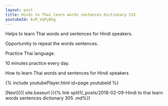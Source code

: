 ```yaml
---
layout: post
title: Hindi to Thai learn words sentences dictionary 515 
youtubeId: AiM_VqPyQhg
---
```

 
 
Helps to learn Thai words and sentences for Hindi speakers.

Opportunitiy to repeat the words sentences. 

Practice Thai language. 
 
10 minutes practice every day. 
 
How to learn Thai words and sentences for Hindi speakers 
 
{% include youtubePlayer.html id=page.youtubeId %}
 
 
[Next]({{ site.baseurl }}{% link  split1/_posts/2018-02-09-Hindi to thai learn words sentences dictionary 305 .md%})
 
